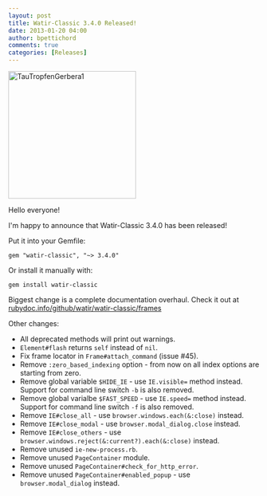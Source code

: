 ```yaml
---
layout: post
title: Watir-Classic 3.4.0 Released!
date: 2013-01-20 04:00
author: bpettichord
comments: true
categories: [Releases]
---
```

<a title="By böhringer friedrich (Own work) [CC-BY-SA-2.5 (http://creativecommons.org/licenses/by-sa/2.5)], via Wikimedia Commons" href="http://commons.wikimedia.org/wiki/File%3ATauTropfenGerbera1.JPG"><img width="256" alt="TauTropfenGerbera1" src="//upload.wikimedia.org/wikipedia/commons/thumb/6/6e/TauTropfenGerbera1.JPG/256px-TauTropfenGerbera1.JPG" /></a>

Hello everyone!

I'm happy to announce that Watir-Classic 3.4.0 has been released!

Put it into your Gemfile:

<code>gem "watir-classic", "~&gt; 3.4.0"</code>

Or install it manually with:

<code>gem install watir-classic</code>

Biggest change is a complete documentation overhaul. Check it out at <a href="http://rubydoc.info/github/watir/watir-classic/frames">rubydoc.info/github/watir/watir-classic/frames</a>

Other changes:

<ul>
<li>All deprecated methods will print out warnings.</li>
<li><code>Element#flash</code> returns <code>self</code> instead of <code>nil</code>.</li>
<li>Fix frame locator in <code>Frame#attach_command</code> (issue #45).</li>
<li>Remove <code>:zero_based_indexing</code> option - from now on all index options are starting from zero.</li>
<li>Remove global variable <code>$HIDE_IE</code> - use <code>IE.visible=</code> method instead. Support for command line switch <code>-b</code> is also removed.</li>
<li>Remove global varialbe <code>$FAST_SPEED</code> - use <code>IE.speed=</code> method instead. Support for command line switch <code>-f</code> is also removed.</li>
<li>Remove <code>IE#close_all</code> - use <code>browser.windows.each(&amp;:close)</code> instead.</li>
<li>Remove <code>IE#close_modal</code> - use <code>browser.modal_dialog.close</code> instead. </li>
<li>Remove <code>IE#close_others</code> - use <code>browser.windows.reject(&amp;:current?).each(&amp;:close)</code> instead.</li>
<li>Remove unused <code>ie-new-process.rb</code>.</li>
<li>Remove unused <code>PageContainer</code> module.</li>
<li>Remove unused <code>PageContainer#check_for_http_error</code>.</li>
<li>Remove unused <code>PageContainer#enabled_popup</code> - use <code>browser.modal_dialog</code> instead.</li>
</ul>



<p>
